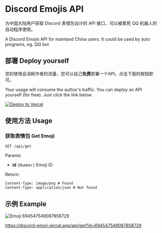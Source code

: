 # Discord Emojis API

为中国大陆用户获取 Discord 表情包设计的 API 接口，可以被累死 QQ 机器人的自动程序使用。

A Discord Emojis API for mainland China users. It could be used by auto programs, eg. QQ bot

## 部署 Deploy yourself

您的使用会消耗作者的流量，您可以自己**免费**部署一个API。点击下面的按钮即可。

Your usage will consume the author's traffic. You can deploy an API yourself (for free). Just click the link below.

[![Deploy to Vercel](https://vercel.com/button)](https://vercel.com/import/project?template=https://github.com/Dragon-Fish/discord-emojis-api)

## 使用方法 Usage

### 获取表情包 Get Emoji

```http
GET /api/get
```

Params:

- **id** `{Number}` Emoji ID

Return:

```http
Content-Type: image/png # Found
Content-Type: application/json # Not found
```

## 示例 Example

![Emoji 694547549087858729](https://discord-emoji.vercel.app/api/get?id=694547549087858729)

https://discord-emoji.vercel.app/api/get?id=694547549087858729
